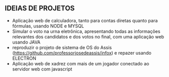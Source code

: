 ## IDEIAS DE PROJETOS

   - Aplicação web de calculadora, tanto para contas diretas quanto para fórmulas, usando NODE e MYSQL
   - Simular o voto na urna eletrônica, apresentando todas as informações relevantes dos candidatos e dos votos no final, com uma aplicação web usando JAVA
   - reproduzir o projeto de sistema de OS do Assis (https://github.com/professorjosedeassis/infox) e repazer usando ELECTRON
   - Aplicação web de xadrez com mais de um jogador conectado ao servidor web com javascript
